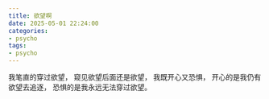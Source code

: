 ```yaml
---
title: 欲望啊
date: 2025-05-01 22:24:00
categories:
- psycho
tags:
- psycho
---
```

我笔直的穿过欲望，
窥见欲望后面还是欲望，
我既开心又恐惧，
开心的是我仍有欲望去追逐，
恐惧的是我永远无法穿过欲望。
